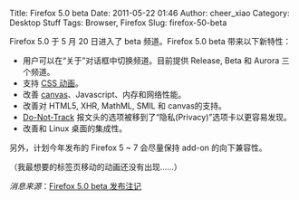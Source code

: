 Title: Firefox 5.0 beta
Date: 2011-05-22 01:46
Author: cheer_xiao
Category: Desktop Stuff
Tags: Browser, Firefox
Slug: firefox-50-beta

Firefox 5.0 于 5 月 20 日进入了 beta 频道。Firefox 5.0 beta
带来以下新特性：

-   用户可以在“关于”对话框中切换频道。目前提供 Release, Beta 和 Aurora
    三个频道。
-   支持 [CSS
    动画](https://developer.mozilla.org/en/CSS/CSS_animations)。
-   改善
    [canvas](http://zh.wikipedia.org/wiki/Canvas_(HTML元素))、Javascript、内存和网络性能。
-   改善对 HTML5, XHR, MathML, SMIL 和 canvas的支持。
-   [Do-Not-Track](http://dnt.mozilla.org/)
    报文头的选项被移到了“隐私(Privacy)”选项卡以更容易发现。
-   改善和 Linux 桌面的集成性。

另外，计划今年发布的 Firefox 5 ~ 7 会尽量保持 add-on 的向下兼容性。

（我最想要的标签页移动的动画还没有出现……）

*消息来源*：[Firefox 5.0 beta
发布注记](http://www.mozilla.com/en-US/firefox/5.0/releasenotes/)

